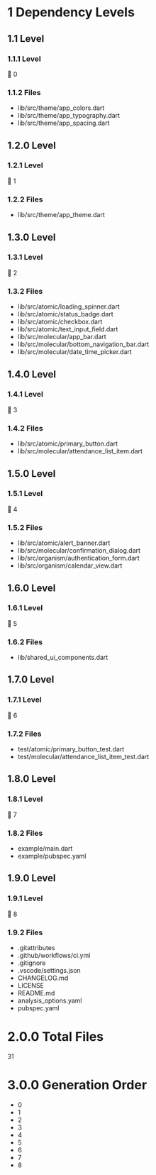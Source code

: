 # 1 Dependency Levels

## 1.1 Level

### 1.1.1 Level

🔹 0

### 1.1.2 Files

- lib/src/theme/app_colors.dart
- lib/src/theme/app_typography.dart
- lib/src/theme/app_spacing.dart

## 1.2.0 Level

### 1.2.1 Level

🔹 1

### 1.2.2 Files

- lib/src/theme/app_theme.dart

## 1.3.0 Level

### 1.3.1 Level

🔹 2

### 1.3.2 Files

- lib/src/atomic/loading_spinner.dart
- lib/src/atomic/status_badge.dart
- lib/src/atomic/checkbox.dart
- lib/src/atomic/text_input_field.dart
- lib/src/molecular/app_bar.dart
- lib/src/molecular/bottom_navigation_bar.dart
- lib/src/molecular/date_time_picker.dart

## 1.4.0 Level

### 1.4.1 Level

🔹 3

### 1.4.2 Files

- lib/src/atomic/primary_button.dart
- lib/src/molecular/attendance_list_item.dart

## 1.5.0 Level

### 1.5.1 Level

🔹 4

### 1.5.2 Files

- lib/src/atomic/alert_banner.dart
- lib/src/molecular/confirmation_dialog.dart
- lib/src/organism/authentication_form.dart
- lib/src/organism/calendar_view.dart

## 1.6.0 Level

### 1.6.1 Level

🔹 5

### 1.6.2 Files

- lib/shared_ui_components.dart

## 1.7.0 Level

### 1.7.1 Level

🔹 6

### 1.7.2 Files

- test/atomic/primary_button_test.dart
- test/molecular/attendance_list_item_test.dart

## 1.8.0 Level

### 1.8.1 Level

🔹 7

### 1.8.2 Files

- example/main.dart
- example/pubspec.yaml

## 1.9.0 Level

### 1.9.1 Level

🔹 8

### 1.9.2 Files

- .gitattributes
- .github/workflows/ci.yml
- .gitignore
- .vscode/settings.json
- CHANGELOG.md
- LICENSE
- README.md
- analysis_options.yaml
- pubspec.yaml

# 2.0.0 Total Files

31

# 3.0.0 Generation Order

- 0
- 1
- 2
- 3
- 4
- 5
- 6
- 7
- 8


